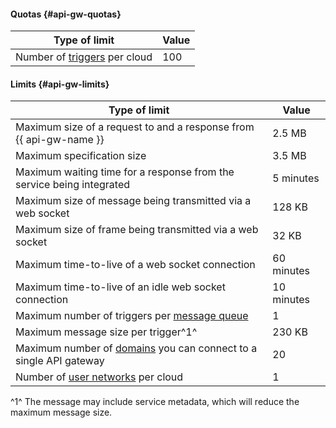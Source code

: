 #### Quotas {#api-gw-quotas}

Type of limit | Value
----- | -----
Number of [triggers](../../serverless-containers/concepts/trigger/index.md) per cloud | 100

#### Limits {#api-gw-limits}

Type of limit | Value
----- | -----
Maximum size of a request to and a response from {{ api-gw-name }} | 2.5 MB
Maximum specification size | 3.5 MB
Maximum waiting time for a response from the service being integrated | 5 minutes
Maximum size of message being transmitted via a web socket | 128 KB
Maximum size of frame being transmitted via a web socket | 32 KB
Maximum time-to-live of a web socket connection | 60 minutes
Maximum time-to-live of an idle web socket connection | 10 minutes
Maximum number of triggers per [message queue](../../message-queue/concepts/queue.md) | 1
Maximum message size per trigger^1^ | 230 KB
Maximum number of [domains](../../api-gateway/concepts/index.md#domains) you can connect to a single API gateway | 20
Number of [user networks](../../api-gateway/concepts/networking.md#user-network) per cloud | 1

^1^ The message may include service metadata, which will reduce the maximum message size.